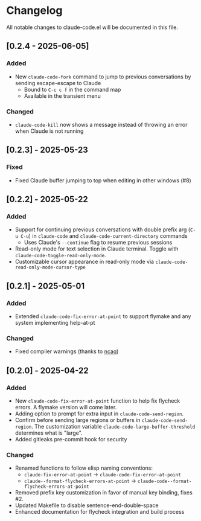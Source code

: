 # Changelog

All notable changes to claude-code.el will be documented in this file.

## [0.2.4 - 2025-06-05]

### Added
- New `claude-code-fork` command to jump to previous conversations by sending escape-escape to Claude
  - Bound to `C-c c f` in the command map
  - Available in the transient menu

### Changed
- `claude-code-kill` now shows a message instead of throwing an error when Claude is not running

## [0.2.3] - 2025-05-23

### Fixed
- Fixed Claude buffer jumping to top when editing in other windows (#8)

## [0.2.2] - 2025-05-22

### Added
- Support for continuing previous conversations with double prefix arg (`C-u C-u`) in `claude-code` and `claude-code-current-directory` commands
    - Uses Claude's `--continue` flag to resume previous sessions
- Read-only mode for text selection in Claude terminal. Toggle with `claude-code-toggle-read-only-mode`.
- Customizable cursor appearance in read-only mode via `claude-code-read-only-mode-cursor-type`

## [0.2.1] - 2025-05-01

### Added
- Extended `claude-code-fix-error-at-point` to support flymake and any system implementing help-at-pt

### Changed
- Fixed compiler warnings (thanks to [ncaq](https://github.com/ncaq))

## [0.2.0] - 2025-04-22

### Added
- New `claude-code-fix-error-at-point` function to help fix flycheck errors. A flymake version will come later.
- Adding option to prompt for extra input in `claude-code-send-region`.
- Confirm before sending large regions or buffers in `claude-code-send-region`. The customization variable `claude-code-large-buffer-threshold` determines what is "large". 
- Added gitleaks pre-commit hook for security

### Changed
- Renamed functions to follow elisp naming conventions:
  - `claude-fix-error-at-point` → `claude-code-fix-error-at-point`
  - `claude--format-flycheck-errors-at-point` → `claude-code--format-flycheck-errors-at-point`
- Removed prefix key customization in favor of manual key binding, fixes #2. 
- Updated Makefile to disable sentence-end-double-space
- Enhanced documentation for flycheck integration and build process



